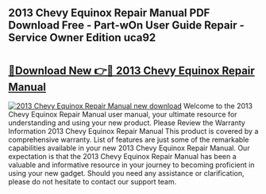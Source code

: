 ## 2013 Chevy Equinox Repair Manual PDF Download Free - Part-wOn User Guide Repair - Service Owner Edition uca92

# <h2><a href="http://bc40536.oget.top/?id=2013+Chevy+Equinox+Repair+Manual">🔗Download New 👉🔴 2013 Chevy Equinox Repair Manual</a></h2>

[![2013 Chevy Equinox Repair Manual new download](https://i.imgur.com/5g1atiW.png)](http://bc40536.oget.top/?id=2013+Chevy+Equinox+Repair+Manual)
Welcome to the 2013 Chevy Equinox Repair Manual user manual, your ultimate resource for understanding and using your new product. Please Review the Warranty Information 2013 Chevy Equinox Repair Manual This product is covered by a comprehensive warranty. List of features are just some of the remarkable capabilities available in your new 2013 Chevy Equinox Repair Manual. Our expectation is that the 2013 Chevy Equinox Repair Manual has been a valuable and informative resource in your journey to becoming proficient in using your new gadget. Should you need any assistance or clarification, please do not hesitate to contact our support team.
